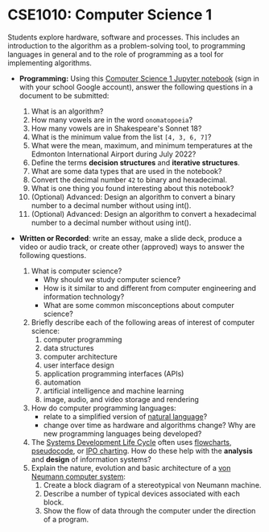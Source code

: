 # CSE1010: Computer Science 1

Students explore hardware, software and processes. This includes an introduction to the algorithm as a problem-solving tool, to programming languages in general and to the role of programming as a tool for implementing algorithms.

* **Programming:** Using this [Computer Science 1 Jupyter notebook](https://hub.callysto.ca/jupyter/hub/user-redirect/git-pull?repo=https%3A%2F%2Fgithub.com%2Fcallysto%2Fcurriculum-notebooks&branch=master&subPath=TechnologyStudies/ComputerScience1/computer-science-1.ipynb&depth=1) (sign in with your school Google account), answer the following questions in a document to be submitted:
    1. What is an algorithm?
    1. How many vowels are in the word `onomatopoeia`?
    1. How many vowels are in Shakespeare's Sonnet 18?
    1. What is the minimum value from the list `[4, 3, 6, 7]`?
    1. What were the mean, maximum, and minimum temperatures at the Edmonton International Airport during July 2022?
    1. Define the terms **decision structures** and **iterative structures**.
    1. What are some data types that are used in the notebook?
    1. Convert the decimal number `42` to binary and hexadecimal.
    1. What is one thing you found interesting about this notebook?
    1. (Optional) Advanced: Design an algorithm to convert a binary number to a decimal number without using int().
    1. (Optional) Advanced: Design an algorithm to convert a hexadecimal number to a decimal number without using int().

* **Written or Recorded**: write an essay, make a slide deck, produce a video or audio track, or create other (approved) ways to answer the following questions.
    1. What is computer science?
        * Why should we study computer science?
        * How is it similar to and different from computer engineering and information technology?
        * What are some common misconceptions about computer science?
    1. Briefly describe each of the following areas of interest of computer science:
        1. computer programming
        1. data structures
        1. computer architecture
        1. user interface design
        1. application programming interfaces (APIs)
        1. automation
        1. artificial intelligence and machine learning
        1. image, audio, and video storage and rendering
    1. How do computer programming languages:
        * relate to a simplified version of [natural language](https://en.wikipedia.org/wiki/Natural_language)?
        * change over time as hardware and algorithms change? Why are new programming languages being developed?
    1. The [Systems Development Life Cycle](https://en.wikipedia.org/wiki/Systems_development_life_cycle) often uses [flowcharts](https://en.wikipedia.org/wiki/Flowchart), [pseudocode](https://en.wikipedia.org/wiki/Pseudocode), or [IPO charting](https://en.wikipedia.org/wiki/IPO_model). How do these help with the **analysis** and **design** of information systems?
    1. Explain the nature, evolution and basic architecture of a [von Neumann computer system](https://en.wikipedia.org/wiki/Von_Neumann_architecture):
        1. Create a block diagram of a stereotypical von Neumann machine.
        1. Describe a number of typical devices associated with each block.
        1. Show the flow of data through the computer under the direction of a program.


